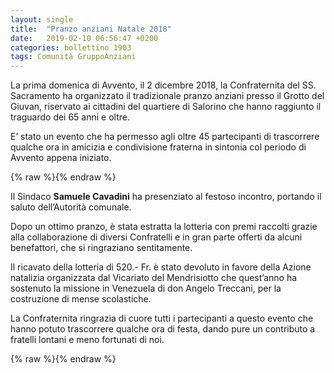 ```yaml
---
layout: single
title:  "Pranzo anziani Natale 2018"
date:   2019-02-10 06:56:47 +0200
categories: bollettino 1903
tags: Comunità GruppoAnziani
---
```


La prima domenica di Avvento, il 2 dicembre 2018, la Confraternita del SS. Sacramento ha organizzato il tradizionale pranzo anziani presso il Grotto del Giuvan, riservato ai cittadini del quartiere di Salorino che hanno raggiunto il traguardo dei 65 anni e oltre.

E’ stato un evento che ha permesso agli oltre 45 partecipanti di trascorrere  qualche ora in amicizia e condivisione fraterna in sintonia col periodo di Avvento appena iniziato.


{% raw %}<img src="/assets/images/bollettino1903/pranzo_anziani.jpg" alt="" class="full">{% endraw %}





Il Sindaco **Samuele Cavadini** ha presenziato al festoso incontro, portando il saluto dell’Autorità comunale.

Dopo un ottimo pranzo, è stata estratta la lotteria con premi raccolti grazie alla collaborazione di diversi Confratelli e in gran parte offerti da alcuni benefattori, che si ringraziano sentitamente. 

Il ricavato della lotteria di 520.- Fr. è stato devoluto in favore della Azione natalizia organizzata dal Vicariato del Mendrisiotto che quest’anno ha sostenuto la missione in Venezuela di don Angelo Treccani, per la costruzione di mense scolastiche.

La Confraternita ringrazia di cuore tutti i partecipanti a questo evento che   hanno potuto trascorrere qualche ora di festa, dando pure un contributo a fratelli lontani e meno fortunati di noi.


{% raw %}<img src="/assets/images/bollettino1903/pranzo_anziani_2.jpg" alt="" class="full">{% endraw %}












